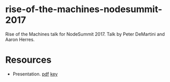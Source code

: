 # rise-of-the-machines-nodesummit-2017

Rise of the Machines talk for NodeSummit 2017. Talk by Peter DeMartini and Aaron Herres.

# Resources

* Presentation. [pdf](/rise-of-the-machines.pdf) [key](/rise-of-the-machines.key)
